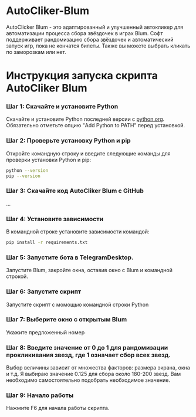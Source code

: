 # AutoCliker-Blum

AutoClicker Blum - это адаптированный и улучшенный автокликер для автоматизации процесса сбора звёздочек в играх Blum. Софт поддерживает рандомизацию сбора звёздочек и автоматический запуск игр, пока не кончатся билеты. Также вы можете выбрать кликать по заморозкам или нет.

# Инструкция запуска скрипта AutoCliker Blum

### Шаг 1: Скачайте и установите Python

Скачайте и установите Python последней версии с [python.org](https://www.python.org/).
Обязательно отметьте опцию "Add Python to PATH" перед установкой.

### Шаг 2: Проверьте установку Python и pip

Откройте командную строку и введите следующие команды для проверки установки Python и pip:

```sh
python --version
pip --version
```

### Шаг 3: Скачайте код AutoCliker Blum с GitHub

...

### Шаг 4: Установите зависимости

В командной строке установите зависимости командой:

```sh
pip install -r requirements.txt
```

### Шаг 5: Запустите бота в TelegramDesktop.

Запустите Blum, закройте окна, оставив окно с Blum и командной строкой.

### Шаг 6: Запустите скрипт

Запустите скрипт с момощью командной строки Python

### Шаг 7: Выберите окно с открытым Blum

Укажите предложенный номер

### Шаг 8: Введите значение от 0 до 1 для рандомизации прокликивания звезд, где 1 означает сбор всех звезд.

Выбор величины зависит от множества факторов: размера экрана, окна и т.д. Я выбираю значение 0.125 для сбора около 180-200 звезд. Вам необходимо самостоятельно подобрать необходимое значение.

### Шаг 9: Начало работы

Нажмите F6 для начала работы скрипта.
